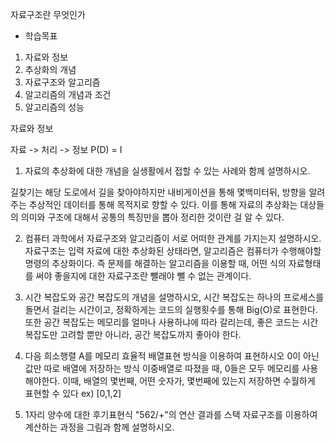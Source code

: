 자료구조란 무엇인가

 - 학습목표
1. 자료와 정보
2. 추상화의 개념
3. 자료구조와 알고리즘
4. 알고리즘의 개념과 조건
5. 알고리즘의 성능

자료와 정보

자료 -> 처리 -> 정보
P(D) = I

1. 자료의 추상화에 대한 개념을 실생활에서 접할 수 있는 사례와 함께 설명하시오.

길찾기는 해당 도로에서 길을 찾아야하지만 내비게이션을 통해 몇백미터뒤, 방향을 알려주는 추상적인 데이터를 통해 목적지로 향할 수 있다.
이를 통해 자료의 추상화는 대상들의 의미와 구조에 대해서 공통의 특징만을 뽑아 정리한 것이란 걸 알 수 있다.

2. 컴퓨터 과학에서 자료구조와 알고리즘이 서로 어떠한 관계를 가지는지 설명하시오.
자료구조는 입력 자료에 대한 추상화된 상태라면, 알고리즘은 컴퓨터가 수행해야할 명령의 추상화이다. 즉 문제를 해결하는 알고리즘을 이용할 때, 어떤 식의 자료형태를 써야 좋을지에 대한 자료구조란 뺄래야 뺄 수 없는 관계이다.

3. 시간 복잡도와 공간 복잡도의 개념을 설명하시오,
시간 복잡도는 하나의 프로세스를 돌면서 걸리는 시간이고,
정확하게는 코드의 실행횟수를 통해 Big(O)로 표현한다.
또한 공간 복잡도는 메모리를 얼마나 사용하냐에 따라 갈리는데,
좋은 코드는 시간 복잡도만 고려할 뿐만 아니라, 공간 복잡도까지 좋아야 한다.


4. 다음 희소행렬 A를 메모리 효율적 배열표현 방식을 이용하여 표현하시오
0이 아닌 값만 따로 배열에 저장하는 방식
이중배열로 따졌을 때, 0들은 모두 메모리를 사용해야한다. 이때, 배열의 몇번째, 어떤 숫자가, 몇번째에 있는지 저장하면 수월하게 표현할 수 있다
ex) [0,1,2]


5. 1자리 양수에 대한 후기표현식 "562/+"의 연산 결과를 스택 자료구조를 이용하여
계산하는 과정을 그림과 함께 설명하시오.

